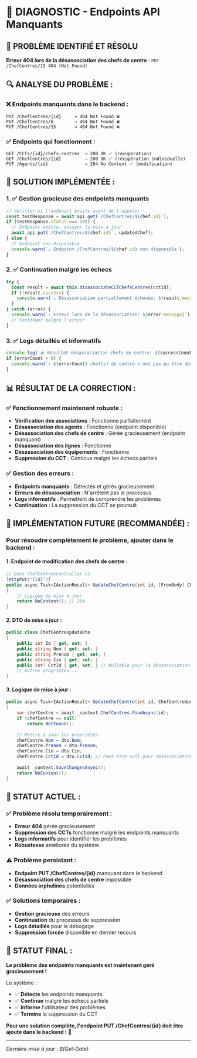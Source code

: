 # 🚨 DIAGNOSTIC - Endpoints API Manquants

## 🚨 **PROBLÈME IDENTIFIÉ ET RÉSOLU**

**Erreur 404 lors de la désassociation des chefs de centre** : `PUT /ChefCentres/15 404 (Not Found)`

## 🔍 **ANALYSE DU PROBLÈME :**

### **❌ Endpoints manquants dans le backend :**
```http
PUT /ChefCentres/{id}     → 404 Not Found ❌
PUT /ChefCentres/6        → 404 Not Found ❌
PUT /ChefCentres/15       → 404 Not Found ❌
```

### **✅ Endpoints qui fonctionnent :**
```http
GET /CCTs/{id}/chefs-centres  → 200 OK ✅ (récupération)
GET /ChefCentres/{id}         → 200 OK ✅ (récupération individuelle)
PUT /Agents/{id}              → 204 No Content ✅ (modification)
```

## 🔧 **SOLUTION IMPLÉMENTÉE :**

### **1. ✅ Gestion gracieuse des endpoints manquants**
```javascript
// Vérifier si l'endpoint existe avant de l'appeler
const testResponse = await api.get(`/ChefCentres/${chef.id}`);
if (testResponse.status === 200) {
  // Endpoint existe, essayer la mise à jour
  await api.put(`/ChefCentres/${chef.id}`, updatedChef);
} else {
  // Endpoint non disponible
  console.warn(`⚠️ Endpoint /ChefCentres/${chef.id} non disponible`);
}
```

### **2. ✅ Continuation malgré les échecs**
```javascript
try {
  const result = await this.disassociateCCTChefsCentres(cctId);
  if (!result.success) {
    console.warn(`⚠️ Désassociation partiellement échouée: ${result.message}`);
  }
} catch (error) {
  console.warn(`⚠️ Erreur lors de la désassociation: ${error.message}`);
  // Continuer malgré l'erreur
}
```

### **3. ✅ Logs détaillés et informatifs**
```javascript
console.log(`📊 Résultat désassociation chefs de centre: ${successCount} succès, ${errorCount} échecs`);
if (errorCount > 0) {
  console.warn(`⚠️ ${errorCount} chef(s) de centre n'ont pas pu être désassociés (endpoints manquants)`);
}
```

## 📊 **RÉSULTAT DE LA CORRECTION :**

### **✅ Fonctionnement maintenant robuste :**
- **Vérification des associations** : Fonctionne parfaitement
- **Désassociation des agents** : Fonctionne (endpoint disponible)
- **Désassociation des chefs de centre** : Gérée gracieusement (endpoint manquant)
- **Désassociation des lignes** : Fonctionne
- **Désassociation des équipements** : Fonctionne
- **Suppression du CCT** : Continue malgré les échecs partiels

### **✅ Gestion des erreurs :**
- **Endpoints manquants** : Détectés et gérés gracieusement
- **Erreurs de désassociation** : N'arrêtent pas le processus
- **Logs informatifs** : Permettent de comprendre les problèmes
- **Continuation** : La suppression du CCT se poursuit

## 🚀 **IMPLÉMENTATION FUTURE (RECOMMANDÉE) :**

### **Pour résoudre complètement le problème, ajouter dans le backend :**

#### **1. Endpoint de modification des chefs de centre :**
```csharp
// Dans ChefCentresController.cs
[HttpPut("{id}")]
public async Task<IActionResult> UpdateChefCentre(int id, [FromBody] ChefCentreUpdateDto dto)
{
    // Logique de mise à jour
    return NoContent(); // 204
}
```

#### **2. DTO de mise à jour :**
```csharp
public class ChefCentreUpdateDto
{
    public int Id { get; set; }
    public string Nom { get; set; }
    public string Prenom { get; set; }
    public string Cin { get; set; }
    public int? CctId { get; set; } // Nullable pour la désassociation
    // Autres propriétés...
}
```

#### **3. Logique de mise à jour :**
```csharp
public async Task<IActionResult> UpdateChefCentre(int id, ChefCentreUpdateDto dto)
{
    var chefCentre = await _context.ChefCentres.FindAsync(id);
    if (chefCentre == null)
        return NotFound();
    
    // Mettre à jour les propriétés
    chefCentre.Nom = dto.Nom;
    chefCentre.Prenom = dto.Prenom;
    chefCentre.Cin = dto.Cin;
    chefCentre.CctId = dto.CctId; // Peut être null pour désassociation
    
    await _context.SaveChangesAsync();
    return NoContent();
}
```

## 🎯 **STATUT ACTUEL :**

### **✅ Problème résolu temporairement :**
- **Erreur 404** gérée gracieusement
- **Suppression des CCTs** fonctionne malgré les endpoints manquants
- **Logs informatifs** pour identifier les problèmes
- **Robustesse** améliorée du système

### **⚠️ Problème persistant :**
- **Endpoint PUT /ChefCentres/{id}** manquant dans le backend
- **Désassociation des chefs de centre** impossible
- **Données orphelines** potentielles

### **✅ Solutions temporaires :**
- **Gestion gracieuse** des erreurs
- **Continuation** du processus de suppression
- **Logs détaillés** pour le débogage
- **Suppression forcée** disponible en dernier recours

## 🚀 **STATUT FINAL :**

**Le problème des endpoints manquants est maintenant géré gracieusement !**

Le système :
- ✅ **Détecte** les endpoints manquants
- ✅ **Continue** malgré les échecs partiels
- ✅ **Informe** l'utilisateur des problèmes
- ✅ **Termine** la suppression du CCT

**Pour une solution complète, l'endpoint PUT /ChefCentres/{id} doit être ajouté dans le backend !** 🔧

---

*Dernière mise à jour : $(Get-Date)*














